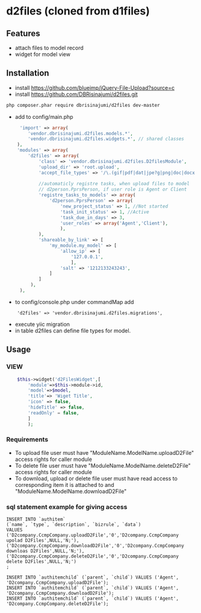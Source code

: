# d2files (cloned from d1files)


## Features

* attach files to model record
* widget for model view

## Installation
 * install https://github.com/blueimp/jQuery-File-Upload?source=c
 * install https://github.com/DBRisinajumi/d2files.git
```bash
php composer.phar require dbrisinajumi/d2files dev-master
```

 * add to config/main.php
```php
     'import' => array(
        'vendor.dbrisinajumi.d2files.models.*',
        'vendor.dbrisinajumi.d2files.widgets.*', // shared classes
    ),
    'modules' => array(
        'd2files' => array(
            'class' => 'vendor.dbrisinajumi.d2files.D2filesModule',
            'upload_dir' => 'root.upload',
            'accept_file_types' => '/\.(gif|pdf|dat|jpe?g|png|doc|docx|xls|xlsx|htm)$/i',
            
            //automaticly registre tasks, when upload files to model 
            // d2person.PprsPerson, if user role is Agent or Client
            'registre_tasks_to_models' => array(
                'd2person.PprsPerson' => array(
                    'new_project_status' => 1, //Not started
                    'task_init_status' => 1, //Active
                    'task_due_in_days' => 3,
                    'user_roles' => array('Agent','Client'),
                    ),
            ),
            'shareable_by_link' => [
                'my_module.my_model' => [
                    'allow_ip' => [
                        '127.0.0.1',
                        ],
                    'salt' => '1212133243243',
                ]
            ]
         ),  
	 ),
```
* to config/console.php under commandMap add
```
	'd2files' => 'vendor.dbrisinajumi.d2files.migrations', 
```

* execute yiic migration
* in table d2files can define file types for model.

## Usage
### VIEW
```php
    $this->widget('d2FilesWidget',[
        'module'=>$this->module->id, 
        'model'=>$model,
        'title'=> 'Wiget Title',
        'icon' => false,
        'hideTitle' => false,
        'readOnly' = false,
        ]
        );
```

### Requirements
* To upload file user must have "ModuleName.ModelName.uploadD2File" access rights for caller module
* To delete file user must have "ModuleName.ModelName.deleteD2File" access rights for caller module
* To download, upload or delete file user must have read access to corresponding item it is attached to 
 and "ModuleName.ModelName.downloadD2File"

### sql statement example for giving access

    INSERT INTO `authitem` 
    (`name`, `type`, `description`, `bizrule`, `data`) 
    VALUES
    ('D2company.CcmpCompany.uploadD2File','0','D2company.CcmpCompany upolad D2Files',NULL,'N;'),
    ('D2company.CcmpCompany.downloadD2File','0','D2company.CcmpCompany downloas D2Files',NULL,'N;'),
    ('D2company.CcmpCompany.deleteD2File','0','D2company.CcmpCompany delete D2Files',NULL,'N;')
    ;

    INSERT INTO `authitemchild` (`parent`, `child`) VALUES ('Agent', 'D2company.CcmpCompany.uploadD2File'); 
    INSERT INTO `authitemchild` (`parent`, `child`) VALUES ('Agent', 'D2company.CcmpCompany.downloadD2File'); 
    INSERT INTO `authitemchild` (`parent`, `child`) VALUES ('Agent', 'D2company.CcmpCompany.deleteD2File'); 

